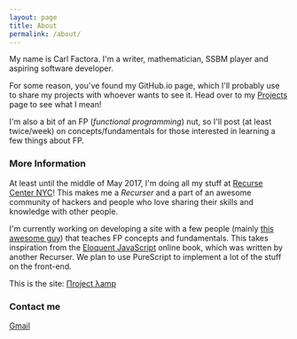 ```yaml
---
layout: page
title: About
permalink: /about/
---
```


My name is Carl Factora. I'm a writer, mathematician, SSBM player and aspiring software developer.

For some reason, you've found my GitHub.io page, which I'll probably use to share my projects with whoever wants to see it. Head over to my [Projects](https://ivanthetricourne.github.io/projects/) page to see what I mean!

I'm also a bit of an FP (*functional programming*) nut, so I'll post (at least twice/week) on concepts/fundamentals for those interested in learning a few things about FP.

### More Information
At least until the middle of May 2017, I'm doing all my stuff at [Recurse Center NYC](https://www.recurse.com/)! This makes me a *Recurser* and a part of an awesome community of hackers and people who love sharing their skills and knowledge with other people.

I'm currently working on developing a site with a few people (mainly [this awesome guy](https://twitter.com/lazywithclass)) that teaches FP concepts and fundamentals. This takes inspiration from the [Eloquent JavaScript](http://eloquentjavascript.net/) online book, which was written by another Recurser. We plan to use PureScript to implement a lot of the stuff on the front-end.

This is the site: [Пroject λamp](http://project-lamp.org)

### Contact me

[Gmail](mailto:cfactora93@gmail.com)
